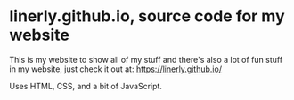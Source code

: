 # linerly.github.io, source code for my website
This is my website to show all of my stuff and there's also a lot of fun stuff in my website, just check it out at: https://linerly.github.io/

Uses HTML, CSS, and a bit of JavaScript.
